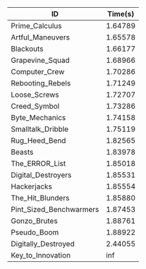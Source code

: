 |ID|Time(s)|
|-|-|
|Prime_Calculus|1.64789|
|Artful_Maneuvers|1.65578|
|Blackouts|1.66177|
|Grapevine_Squad|1.68966|
|Computer_Crew|1.70286|
|Rebooting_Rebels|1.71249|
|Loose_Screws|1.72707|
|Creed_Symbol|1.73286|
|Byte_Mechanics|1.74158|
|Smalltalk_Dribble|1.75119|
|Rug_Heed_Bend|1.82565|
|Beasts|1.83978|
|The_ERROR_List|1.85018|
|Digital_Destroyers|1.85531|
|Hackerjacks|1.85554|
|The_Hit_Blunders|1.85880|
|Pint_Sized_Benchwarmers|1.87453|
|Gonzo_Brutes|1.88761|
|Pseudo_Boom|1.88922|
|Digitally_Destroyed|2.44055|
|Key_to_Innovation|inf|
